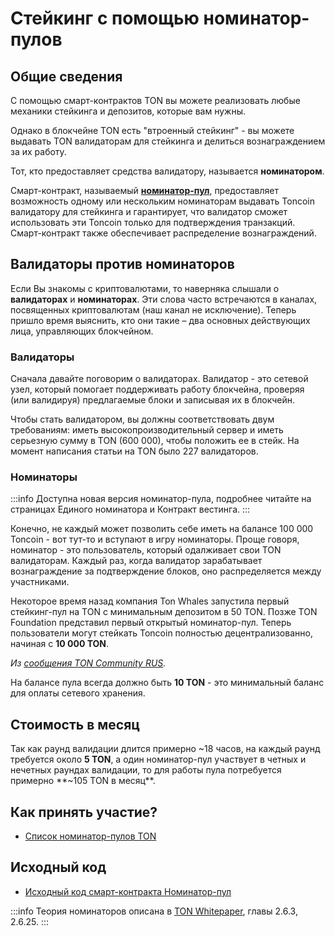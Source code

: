 # Стейкинг с помощью номинатор-пулов

## Общие сведения

С помощью смарт-контрактов TON вы можете реализовать любые механики стейкинга и депозитов, которые вам нужны.

Однако в блокчейне TON есть "втроенный стейкинг" - вы можете выдавать TON валидаторам для стейкинга и делиться вознаграждением за их работу.

Тот, кто предоставляет средства валидатору, называется **номинатором**.

Смарт-контракт, называемый [**номинатор-пул**](/v3/documentation/smart-contracts/contracts-specs/nominator-pool), предоставляет возможность одному или нескольким номинаторам выдавать Toncoin валидатору для стейкинга и гарантирует, что валидатор сможет использовать эти Toncoin только для подтверждения транзакций. Смарт-контракт также обеспечивает распределение вознаграждений.

## Валидаторы против номинаторов

Если Вы знакомы с криптовалютами, то наверняка слышали о **валидаторах** и **номинаторах**. Эти слова часто встречаются в каналах, посвященных криптовалютам (наш канал не исключение). Теперь пришло время выяснить, кто они такие – два основных действующих лица, управляющих блокчейном.

### Валидаторы

Сначала давайте поговорим о валидаторах. Валидатор - это сетевой узел, который помогает поддерживать работу блокчейна, проверяя (или валидируя) предлагаемые блоки и записывая их в блокчейн.

Чтобы стать валидатором, вы должны соответствовать двум требованиям: иметь высокопроизводительный сервер и иметь серьезную сумму в TON (600 000), чтобы положить ее в стейк. На момент написания статьи на TON было 227 валидаторов.

### Номинаторы

:::info
Доступна новая версия номинатор-пула, подробнее читайте на страницах Единого номинатора и Контракт вестинга.
:::

Конечно, не каждый может позволить себе иметь на балансе 100 000 Toncoin - вот тут-то и вступают в игру номинаторы. Проще говоря, номинатор - это пользователь, который одалживает свои TON валидаторам. Каждый раз, когда валидатор зарабатывает вознаграждение за подтверждение блоков, оно распределяется между участниками.

Некоторое время назад компания Ton Whales запустила первый стейкинг-пул на TON с минимальным депозитом в 50 TON. Позже TON Foundation представил первый открытый номинатор-пул. Теперь пользователи могут стейкать Toncoin полностью децентрализованно, начиная с **10 000 TON**.

*Из [сообщения TON Community RUS](https://t.me/toncoin_rus/362).*

На балансе пула всегда должно быть **10 TON** - это минимальный баланс для оплаты сетевого хранения.

## Стоимость в месяц

Так как раунд валидации длится примерно ~18 часов, на каждый раунд требуется около **5 TON**, а один номинатор-пул участвует в четных и нечетных раундах валидации, то для работы пула потребуется примерно **~105 TON в месяц**.

## Как принять участие?

- [Список номинатор-пулов TON](https://tonvalidators.org/)

## Исходный код

- [Исходный код смарт-контракта Номинатор-пул](https://github.com/ton-blockchain/nominator-pool)

:::info
Теория номинаторов описана в [TON Whitepaper](https://docs.ton.org/ton.pdf), главы 2.6.3, 2.6.25.
:::